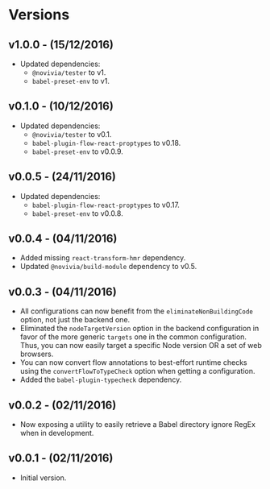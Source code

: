 # Versions

## v1.0.0 - (15/12/2016)

* Updated dependencies:
    * `@novivia/tester` to v1.
    * `babel-preset-env` to v1.


## v0.1.0 - (10/12/2016)

* Updated dependencies:
    * `@novivia/tester` to v0.1.
    * `babel-plugin-flow-react-proptypes` to v0.18.
    * `babel-preset-env` to v0.0.9.


## v0.0.5 - (24/11/2016)

* Updated dependencies:
    * `babel-plugin-flow-react-proptypes` to v0.17.
    * `babel-preset-env` to v0.0.8.


## v0.0.4 - (04/11/2016)

* Added missing `react-transform-hmr` dependency.
* Updated `@novivia/build-module` dependency to v0.5.


## v0.0.3 - (04/11/2016)

* All configurations can now benefit from the `eliminateNonBuildingCode` option,
  not just the backend one.
* Eliminated the `nodeTargetVersion` option in the backend configuration in
  favor of the more generic `targets` one in the common configuration. Thus, you
  can now easily target a specific Node version OR a set of web browsers.
* You can now convert flow annotations to best-effort runtime checks using the
  `convertFlowToTypeCheck` option when getting a configuration.
* Added the `babel-plugin-typecheck` dependency.


## v0.0.2 - (02/11/2016)

* Now exposing a utility to easily retrieve a Babel directory ignore RegEx when
  in development.


## v0.0.1 - (02/11/2016)

* Initial version.
